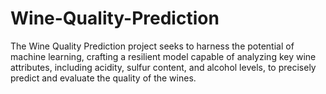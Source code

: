 # Wine-Quality-Prediction
The Wine Quality Prediction project seeks to harness the potential of machine learning, crafting a resilient model capable of analyzing key wine attributes, including acidity, sulfur content, and alcohol levels, to precisely predict and evaluate the quality of the wines.
